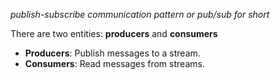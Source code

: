 *publish-subscribe communication pattern or pub/sub for short*

There are two entities: **producers** and **consumers**
- **Producers**: Publish messages to a stream.
- **Consumers**: Read messages from streams.

